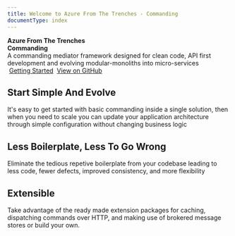 ```yaml
---
title: Welcome to Azure From The Trenches - Commanding
documentType: index
---
```

<style type="text/css">
footer{
  position: relative;
}
</style>

<div class="hero">
  <div class="wrap">
    <div class="subtext">
      <strong>Azure From The Trenches</strong>
    </div>
    <div class="text">
      <strong>Commanding </strong>
    </div>    
    <div class="minitext">
    A commanding mediator framework designed for clean code, API first development and evolving modular-monoliths into micro-services
    </div>
    <div class="buttons-unit">
      <a href="tutorial/getting_started.md" class="button"><i class="fas fa-paper-plane"></i><span style="margin-left: 4px;">Getting Started</span></a>
      <a href="https://github.com/JamesRandall/AzureFromTheTrenches.Commanding" class="button"><i class="fab fa-github"></i><span style="margin-left: 4px;">View on GitHub</span></a>
    </div>
  </div>
</div>
<div class="key-section">
  <div class="container">
    <div class="row">
      <div class="col-md-8 col-md-offset-2 text-center">
        <div class="icon-container"><i class="fas fa-fast-forward"></i></div>
        <section>
          <h2>Start Simple And Evolve</h2>
          <p class="lead">It's easy to get started with basic commanding inside a single solution, then when you need to scale you can update your application architecture through simple configuration without changing business logic</p>
        </section>
      </div>
    </div>
  </div>
</div>
<div class="counter-key-section">
  <div class="container">
    <div class="row">
      <div class="col-md-8 col-md-offset-2 text-center">
        <div class="icon-container"><i class="fas fa-code"></i></div>
        <section>
          <h2>Less Boilerplate, Less To Go Wrong</h2>
          <p class="lead">Eliminate the tedious repetive boilerplate from your codebase leading to less code, fewer defects, improved consistency, and more flexibility</p>
        </section>
      </div>
    </div>
  </div>
</div>
<div class="key-section">
  <div class="container content">
    <div class="row">
      <div class="col-md-8 col-md-offset-2 text-center">
        <div class="icon-container"><i class="fas fa-wrench"></i></div>
        <section>
          <h2>Extensible</h2>
          <p class="lead">Take advantage of the ready made extension packages for caching, dispatching commands over HTTP, and making use of brokered message stores or build your own.</p>
        </section>
      </div>
    </div>
  </div>
</div>
